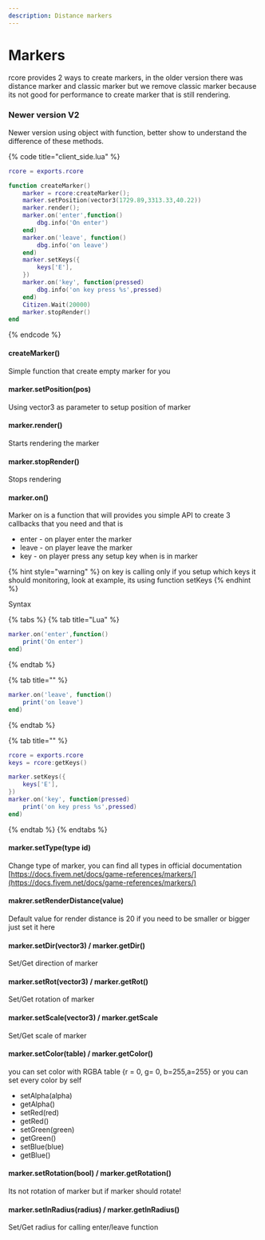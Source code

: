 ```yaml
---
description: Distance markers
---
```


# Markers

rcore provides 2 ways to create markers, in the older version there was distance marker and classic marker but we remove classic marker because its not good for performance to create marker that is still rendering.

### Newer version V2

Newer version using object with function, better show to understand the difference of these methods.

{% code title="client\_side.lua" %}
```lua
rcore = exports.rcore

function createMarker()
    marker = rcore:createMarker();
    marker.setPosition(vector3(1729.89,3313.33,40.22))
    marker.render();
    marker.on('enter',function()
        dbg.info('On enter')
    end)
    marker.on('leave', function()
        dbg.info('on leave')
    end)
    marker.setKeys({
        keys['E'],
    })
    marker.on('key', function(pressed)
        dbg.info('on key press %s',pressed)
    end)
    Citizen.Wait(20000)
    marker.stopRender()
end
```
{% endcode %}

#### createMarker\(\)

Simple function that create empty marker for you

#### marker.setPosition\(pos\)

Using vector3 as parameter to setup position of marker

#### marker.render\(\)

Starts rendering the marker

#### marker.stopRender\(\)

Stops rendering

#### marker.on\(\)

Marker on is a function that will provides you simple API to create 3 callbacks that you need and that is

* enter - on player enter the marker
* leave - on player leave the marker
* key - on player press any setup key when is in marker

{% hint style="warning" %}
on key is calling only if you setup which keys it should monitoring, look at example, its using function setKeys
{% endhint %}

Syntax

{% tabs %}
{% tab title="Lua" %}
```lua
marker.on('enter',function()
    print('On enter')
end)
```
{% endtab %}

{% tab title="" %}
```lua
marker.on('leave', function()
    print('on leave')
end)

```
{% endtab %}

{% tab title="" %}
```lua
rcore = exports.rcore
keys = rcore:getKeys()

marker.setKeys({
    keys['E'],
})
marker.on('key', function(pressed)
    print('on key press %s',pressed)
end)
```
{% endtab %}
{% endtabs %}

#### marker.setType\(type id\)

Change type of marker, you can find all types in official documentation [https://docs.fivem.net/docs/game-references/markers/](https://docs.fivem.net/docs/game-references/markers/)

#### makrer.setRenderDistance\(value\)

Default value for render distance is 20 if you need to be smaller or bigger just set it here

#### marker.setDir\(vector3\) / marker.getDir\(\)

Set/Get direction of marker

#### marker.setRot\(vector3\) / marker.getRot\(\)

Set/Get rotation of marker

#### marker.setScale\(vector3\) / marker.getScale

Set/Get scale of marker

#### marker.setColor\(table\) / marker.getColor\(\)

you can set color with RGBA table {r = 0, g= 0, b=255,a=255} or you can set every color by self

* setAlpha\(alpha\)
* getAlpha\(\)
* setRed\(red\)
* getRed\(\)
* setGreen\(green\)
* getGreen\(\)
* setBlue\(blue\)
* getBlue\(\)

#### marker.setRotation\(bool\) / marker.getRotation\(\)

Its not rotation of marker but if marker should rotate!

#### marker.setInRadius\(radius\) / marker.getInRadius\(\)

Set/Get radius for calling enter/leave function


